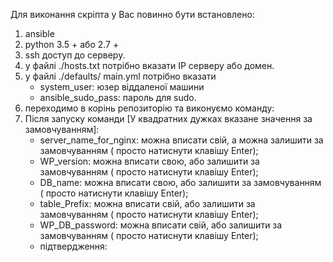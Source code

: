 Для виконання скріпта у Вас повинно бути встановлено:
1. ansible
2. python 3.5 + або 2.7 +
3. ssh доступ до серверу.
4. у файлі ./hosts.txt потрібно вказати IP серверу або домен.
5. у файлі ./defaults/ main.yml потрібно вказати 
    - system_user: юзер віддаленої машини
    - ansible_sudo_pass: пароль для sudo.
6. переходимо в корінь репозиторію та виконуємо команду:
7. Після запуску команди [У квадратних дужках вказане значення за замовчуванням]:
    - server_name_for_nginx: можна вписати свій, а можна залишити за замовчуванням ( просто натиснути клавішу Enter);
    - WP_version: можна вписати свою, або залишити за замовчуванням ( просто натиснути клавішу Enter);
    - DB_name: можна вписати свою, або залишити за замовчуванням ( просто натиснути клавішу Enter);
    - table_Prefix: можна вписати свій, або залишити за замовчуванням ( просто натиснути клавішу Enter);
    - WP_DB_password: можна вписати свій, або залишити за замовчуванням ( просто натиснути клавішу Enter);
    - підтвердження: